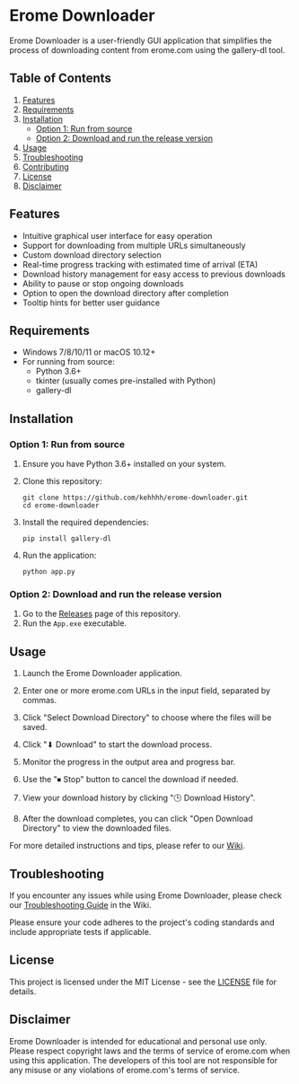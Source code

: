 # Erome Downloader

Erome Downloader is a user-friendly GUI application that simplifies the process of downloading content from erome.com using the gallery-dl tool.

## Table of Contents

1. [Features](#features)
2. [Requirements](#requirements)
3. [Installation](#installation)
   - [Option 1: Run from source](#option-1-run-from-source)
   - [Option 2: Download and run the release version](#option-2-download-and-run-the-release-version)
4. [Usage](#usage)
5. [Troubleshooting](#troubleshooting)
6. [Contributing](#contributing)
7. [License](#license)
8. [Disclaimer](#disclaimer)

## Features

- Intuitive graphical user interface for easy operation
- Support for downloading from multiple URLs simultaneously
- Custom download directory selection
- Real-time progress tracking with estimated time of arrival (ETA)
- Download history management for easy access to previous downloads
- Ability to pause or stop ongoing downloads
- Option to open the download directory after completion
- Tooltip hints for better user guidance

## Requirements

- Windows 7/8/10/11 or macOS 10.12+
- For running from source:
  - Python 3.6+
  - tkinter (usually comes pre-installed with Python)
  - gallery-dl

## Installation

### Option 1: Run from source

1. Ensure you have Python 3.6+ installed on your system.

2. Clone this repository:
   ```
   git clone https://github.com/kehhhh/erome-downloader.git
   cd erome-downloader
   ```

3. Install the required dependencies:
   ```
   pip install gallery-dl
   ```

4. Run the application:
   ```
   python app.py
   ```

### Option 2: Download and run the release version

1. Go to the [Releases](https://github.com/kehhhh/erome-downloader/releases) page of this repository.
2. Run the `App.exe` executable.

## Usage

1. Launch the Erome Downloader application.

2. Enter one or more erome.com URLs in the input field, separated by commas.

3. Click "Select Download Directory" to choose where the files will be saved.

4. Click "⬇ Download" to start the download process.

5. Monitor the progress in the output area and progress bar.

6. Use the "⏹ Stop" button to cancel the download if needed.

7. View your download history by clicking "🕒 Download History".

8. After the download completes, you can click "Open Download Directory" to view the downloaded files.

For more detailed instructions and tips, please refer to our [Wiki](https://github.com/kehhhh/erome-downloader/wiki).

## Troubleshooting

If you encounter any issues while using Erome Downloader, please check our [Troubleshooting Guide](https://github.com/kehhhh/erome-downloader/wiki/Troubleshooting) in the Wiki.

Please ensure your code adheres to the project's coding standards and include appropriate tests if applicable.

## License

This project is licensed under the MIT License - see the [LICENSE](LICENSE) file for details.

## Disclaimer

Erome Downloader is intended for educational and personal use only. Please respect copyright laws and the terms of service of erome.com when using this application. The developers of this tool are not responsible for any misuse or any violations of erome.com's terms of service.
